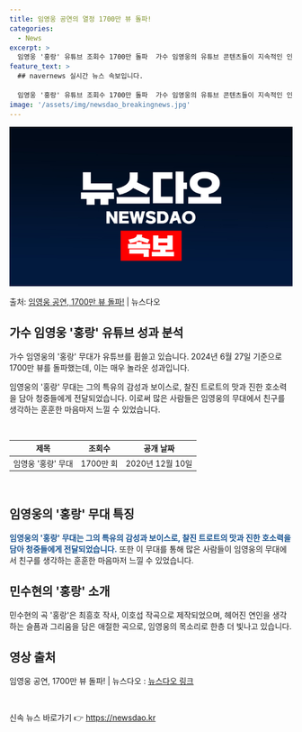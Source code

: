 ```yaml
---
title: 임영웅 공연의 열정 1700만 뷰 돌파!
categories:
  - News
excerpt: >
  임영웅 '홍랑' 유튜브 조회수 1700만 돌파  가수 임영웅의 유튜브 콘텐츠들이 지속적인 인기를 끌며, 그의…
feature_text: >
  ## navernews 실시간 뉴스 속보입니다.

  임영웅 '홍랑' 유튜브 조회수 1700만 돌파  가수 임영웅의 유튜브 콘텐츠들이 지속적인 인기를 끌며, 그의…
image: '/assets/img/newsdao_breakingnews.jpg'
---
```


![뉴스다오 속보](/assets/img/newsdao_breakingnews.jpg)

<p>출처: <a href="https://newsdao.kr/4488" rel="dofollow">임영웅 공연, 1700만 뷰 돌파!</a> | 뉴스다오</p>

<h2 data-ke-size="size26">가수 임영웅 '홍랑' 유튜브 성과 분석</h2>
​
가수 임영웅의 '홍랑' 무대가 유튜브를 휩쓸고 있습니다. 2024년 6월 27일 기준으로 1700만 뷰를 돌파했는데, 이는 매우 놀라운 성과입니다.
​
<p data-ke-size="size16">임영웅의 '홍랑' 무대는 그의 특유의 감성과 보이스로, 찰진 트로트의 맛과 진한 호소력을 담아 청중들에게 전달되었습니다. 이로써 많은 사람들은 임영웅의 무대에서 친구를 생각하는 훈훈한 마음마저 느낄 수 있었습니다.</p>
​
<table>
	<thead>
		<tr>
			<th>제목</th>
			<th>조회수</th>
			<th>공개 날짜</th>
		</tr>
	</thead>
	<tbody>
		<tr>
			<td>임영웅 '홍랑' 무대</td>
			<td>1700만 회</td>
			<td>2020년 12월 10일</td>
		</tr>
	</tbody>
</table>
​
<h2 data-ke-size="size26">임영웅의 '홍랑' 무대 특징</h2>
​
<b><span style="color: #1a5490;">임영웅의 '홍랑' 무대는 그의 특유의 감성과 보이스로, 찰진 트로트의 맛과 진한 호소력을 담아 청중들에게 전달되었습니다.</span></b> 또한 이 무대를 통해 많은 사람들이 임영웅의 무대에서 친구를 생각하는 훈훈한 마음마저 느낄 수 있었습니다.
​
<h2 data-ke-size="size26">민수현의 '홍랑' 소개</h2>
​
민수현의 곡 '홍랑'은 최흥호 작사, 이호섭 작곡으로 제작되었으며, 헤어진 연인을 생각하는 슬픔과 그리움을 담은 애절한 곡으로, 임영웅의 목소리로 한층 더 빛나고 있습니다.
​
<h2 data-ke-size="size26">영상 출처</h2>
​
임영웅 공연, 1700만 뷰 돌파! | 뉴스다오 : <a href="https://newsdao.kr/4488">뉴스다오 링크</a>
​
<p data-ke-size="size16">&nbsp;</p> 

신속 뉴스 바로가기 👉 <a href="https://newsdao.kr" rel="dofollow">https://newsdao.kr</a>


